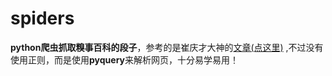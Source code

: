 # spiders
**python爬虫抓取糗事百科的段子**，参考的是崔庆才大神的[文章(点这里)](https://cuiqingcai.com/990.html) ,不过没有使用正则，而是使用**pyquery**来解析网页，十分易学易用！
